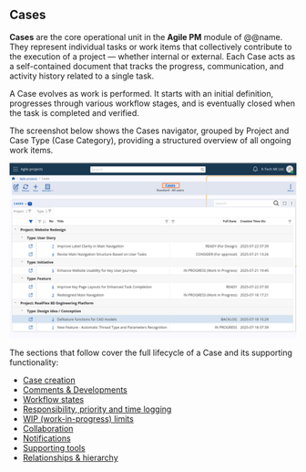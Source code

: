 ## Cases

**Cases** are the core operational unit in the **Agile PM** module of @@name. They represent individual tasks or work items that collectively contribute to the execution of a project — whether internal or external. Each Case acts as a self-contained document that tracks the progress, communication, and activity history related to a single task.

A Case evolves as work is performed. It starts with an initial definition, progresses through various workflow stages, and is eventually closed when the task is completed and verified.

The screenshot below shows the Cases navigator, grouped by Project and Case Type (Case Category), providing a structured overview of all ongoing work items.

 ![Cases](pictures/cases.png)

The sections that follow cover the full lifecycle of a Case and its supporting functionality:

- [Case creation](case-creation.md)
- [Comments & Developments](comments-and-developments.md)
- [Workflow states](workflow-states.md)
- [Responsibility, priority and time logging](resp-priority-time-logging.md)
- [WIP (work-in-progress) limits](wip-limits.md)
- [Collaboration](collaboration.md)
- [Notifications](notifications.md)
- [Supporting tools](supporting-tools.md)
- [Relationships & hierarchy](relationships-and-hierarchy.md)
